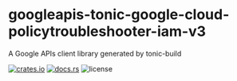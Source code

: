 # googleapis-tonic-google-cloud-policytroubleshooter-iam-v3

A Google APIs client library generated by tonic-build

[![crates.io](https://img.shields.io/crates/v/googleapis-tonic-google-cloud-policytroubleshooter-iam-v3)](https://crates.io/crates/googleapis-tonic-google-cloud-policytroubleshooter-iam-v3)
[![docs.rs](https://img.shields.io/docsrs/googleapis-tonic-google-cloud-policytroubleshooter-iam-v3)](https://docs.rs/googleapis-tonic-google-cloud-policytroubleshooter-iam-v3)
![license](https://img.shields.io/crates/l/googleapis-tonic-google-cloud-policytroubleshooter-iam-v3)
